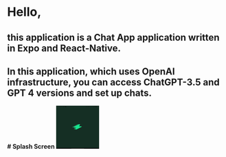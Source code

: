 # Hello,
## this application is a **Chat App** application written in **Expo** and **React-Native**.
## In this application, which uses **OpenAI** infrastructure, you can access **ChatGPT-3.5** and **GPT 4** versions and set up chats.


__# Splash Screen__
<img style="width:100px; height:100px" src="./grknai/Splash.jpg" />
